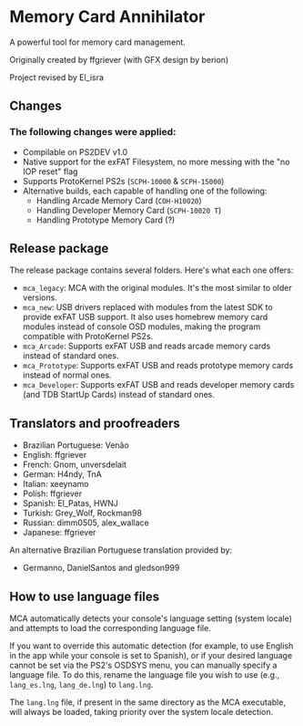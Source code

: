 # Memory Card Annihilator

A powerful tool for memory card management.

Originally created by ffgriever (with GFX design by berion)

Project revised by El_isra

## Changes

### The following changes were applied:

- Compilable on PS2DEV v1.0
- Native support for the exFAT Filesystem, no more messing with the "no IOP reset" flag
- Supports ProtoKernel PS2s (`SCPH-10000` & `SCPH-15000`)
- Alternative builds, each capable of handling one of the following:
  - Handling Arcade Memory Card  (`COH-H10020`)
  - Handling Developer Memory Card (`SCPH-10020 T`)
  - Handling Prototype Memory Card (?)

## Release package

The release package contains several folders. Here's what each one offers:

- `mca_legacy`: MCA with the original modules. It's the most similar to older versions.
- `mca_new`: USB drivers replaced with modules from the latest SDK to provide exFAT USB support. It also uses homebrew memory card modules instead of console OSD modules, making the program compatible with ProtoKernel PS2s.
- `mca_Arcade`: Supports exFAT USB and reads arcade memory cards instead of standard ones.
- `mca_Prototype`: Supports exFAT USB and reads prototype memory cards instead of normal ones.
- `mca_Developer`: Supports exFAT USB and reads developer memory cards (and TDB StartUp Cards) instead of standard ones.

## Translators and proofreaders

- Brazilian Portuguese: Venão
- English: ffgriever
- French: Gnom, unversdelait
- German: H4ndy, TnA
- Italian: xeeynamo
- Polish: ffgriever
- Spanish: El_Patas, HWNJ
- Turkish: Grey_Wolf, Rockman98
- Russian: dimm0505, alex_wallace
- Japanese: ffgriever

An alternative Brazilian Portuguese translation provided by:
- Germanno, DanielSantos and gledson999

## How to use language files

MCA automatically detects your console's language setting (system locale) and attempts to load the corresponding language file.

If you want to override this automatic detection (for example, to use English in the app while your console is set to Spanish), or if your desired language cannot be set via the PS2's OSDSYS menu, you can manually specify a language file. To do this, rename the language file you wish to use (e.g., `lang_es.lng`, `lang_de.lng`) to `lang.lng`.

The `lang.lng` file, if present in the same directory as the MCA executable, will always be loaded, taking priority over the system locale detection.
